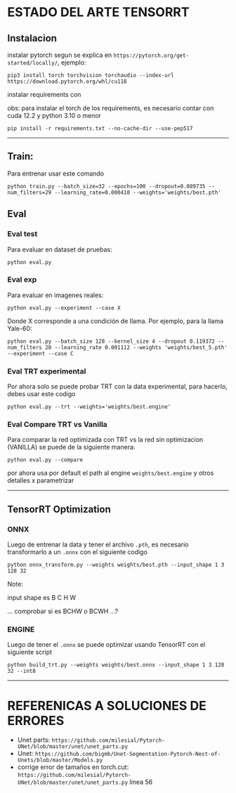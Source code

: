 # ESTADO DEL ARTE TENSORRT

## Instalacion

instalar pytorch segun se explica en `https://pytorch.org/get-started/locally/`, ejemplo:

```
pip3 install torch torchvision torchaudio --index-url https://download.pytorch.org/whl/cu118
```

instalar requirements con

obs: para instalar el torch de los requirements, es necesario contar con cuda 12.2 y python 3.10 o menor

```
pip install -r requirements.txt --no-cache-dir --use-pep517
```

---

## Train:

Para entrenar usar este comando

```
python train.py --batch_size=32 --epochs=100 --dropout=0.089735 --num_filters=29 --learning_rate=0.000410 --weights='weights/best.pth'
```

## Eval

### Eval test

Para evaluar en dataset de pruebas:

```
python eval.py
```

### Eval exp

Para evaluar en imagenes reales:

```
python eval.py --experiment --case X
```
Donde X corresponde a una condición de llama. Por ejemplo, para la llama Yale-60:
```
python eval.py --batch_size 128 --kernel_size 4 --dropout 0.119372 --num_filters 20 --learning_rate 0.001112 --weights 'weights/best_5.pth' --experiment --case C
```

### Eval TRT experimental

Por ahora solo se puede probar TRT con la data experimental, para hacerlo, debes usar este codigo

```
python eval.py --trt --weights='weights/best.engine'
```

### Eval Compare TRT vs Vanilla

Para comparar la red optimizada con TRT vs la red sin optimizacion (VANILLA) se puede de la siguiente manera:

```
python eval.py --compare
```

por ahora usa por default el path al engine `weights/best.engine` y otros detalles x parametrizar

---

## TensorRT Optimization

### ONNX 

Luego de entrenar la data y tener el archivo `.pth`, es necesario transformarlo a un `.onnx` con el siguiente codigo

```
python onnx_transform.py --weights weights/best.pth --input_shape 1 3 128 32
```

Note:

input shape es B C H W

... comprobar si es BCHW o BCWH ...?

### ENGINE

Luego de tener el `.onnx` se puede optimizar usando TensorRT con el siguiente script

```
python build_trt.py --weights weights/best.onnx --input_shape 1 3 128 32 --int8
```

---

# REFERENICAS A SOLUCIONES DE ERRORES

* Unet parts: `https://github.com/milesial/Pytorch-UNet/blob/master/unet/unet_parts.py`
* Unet:  `https://github.com/bigmb/Unet-Segmentation-Pytorch-Nest-of-Unets/blob/master/Models.py`
* corrige error de tamaños en torch.cut: `https://github.com/milesial/Pytorch-UNet/blob/master/unet/unet_parts.py` linea 56
